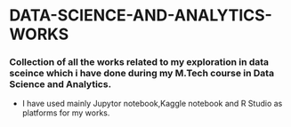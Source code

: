 # DATA-SCIENCE-AND-ANALYTICS-WORKS
### Collection of all the works related to my exploration in data sceince which i have done during my M.Tech course in Data Science and Analytics. 
* I have used mainly Jupytor notebook,Kaggle notebook and R Studio as platforms for my works.
